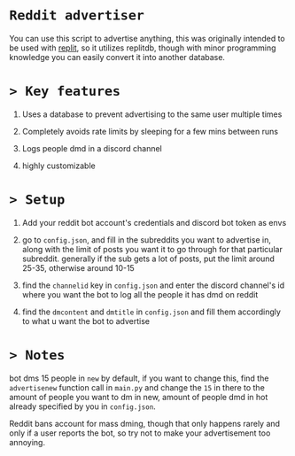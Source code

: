 # `Reddit advertiser`

You can use this script to advertise anything, this was originally intended to be used with [replit](https://replit.com), so it utilizes replitdb, though with minor programming knowledge you can easily convert it into another database.

# `> Key features` 

1) Uses a database to prevent advertising to the same user multiple times

2) Completely avoids rate limits by sleeping for a few mins between runs

3) Logs people dmd in a discord channel

4) highly customizable

# `> Setup`

1) Add your reddit bot account's credentials and discord bot token as envs

2) go to `config.json`, and fill in the subreddits you want to advertise in, along with the limit of posts you want it to go through for that particular subreddit. generally if the sub gets a lot of posts, put the limit around 25-35, otherwise around 10-15

3) find the `channelid` key in `config.json` and enter the discord channel's id where you want the bot to log all the people it has dmd on reddit

4) find the `dmcontent` and `dmtitle` in `config.json` and fill them accordingly to what u want the bot to advertise


# `> Notes`

bot dms 15 people in `new` by default, if you want to change this, find the `advertisenew` function call in `main.py` and change the `15` in there to the amount of people you want to dm in new, amount of people dmd in hot already specified by you in `config.json`.

Reddit bans account for mass dming, though that only happens rarely and only if a user reports the bot, so try not to make your advertisement too annoying.

 
 
